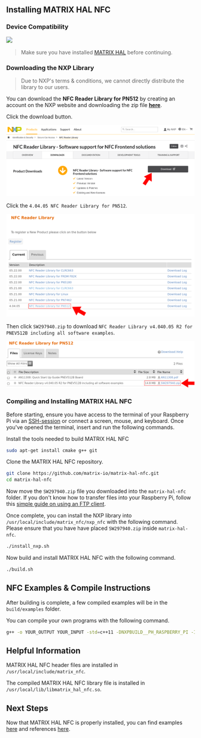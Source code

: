## Installing MATRIX HAL NFC

### Device Compatibility
<img class="creator-compatibility-icon" src="../../../img/creator-icon.svg">

> Make sure you have installed [MATRIX HAL](/matrix-hal/getting-started/) before continuing.

### Downloading the NXP Library

> Due to NXP's terms & conditions, we cannot directly distribute the library to our users.

You can download the **NFC Reader Library for PN512** by creating an account on the NXP website and downloading the zip file [**here**](https://www.nxp.com/products/identification-security/secure-car-access/nfc-reader-library-software-support-for-nfc-frontend-solutions:NFC-READER-LIBRARY?tab=In-Depth_Tab#nogo).

Click the download button.

![](../img/nxp_download_link.png)

Click the `4.04.05 NFC Reader Library for PN512`.

![](../img/pn512_library.png)

Then click `SW297940.zip` to download `NFC Reader Library v4.040.05 R2 for PNEV512B including all software examples`.

![](../img/pn512_zip.png)

### Compiling and Installing MATRIX HAL NFC

Before starting, ensure you have access to the terminal of your Raspberry Pi via an <a href="https://www.raspberrypi.org/documentation/remote-access/ssh/" target="_blank">SSH-session</a> or connect a screen, mouse, and keyboard. Once you've opened the terminal, insert and run the following commands.

Install the tools needed to build MATRIX HAL NFC

```bash
sudo apt-get install cmake g++ git
```

Clone the MATRIX HAL NFC repository.

```bash
git clone https://github.com/matrix-io/matrix-hal-nfc.git
cd matrix-hal-nfc
```

Now move the `SW297940.zip` file you downloaded into the `matrix-hal-nfc` folder. If you don't know how to transfer files into your Raspberry Pi, follow this [simple guide on using an FTP client](https://www.techmuzz.com/how-to/raspberrypi/transfer-files-raspberry-pi-computer/).

Once complete, you can install the NXP library into `/usr/local/include/matrix_nfc/nxp_nfc` with the following command. Please ensure that you have have placed `SW297940.zip` inside `matrix-hal-nfc`.

```bash
./install_nxp.sh
```

Now build and install MATRIX HAL NFC with the following command.

```bash
./build.sh
```

## NFC Examples & Compile Instructions

After building is complete, a few compiled examples will be in the `build/examples` folder.

You can compile your own programs with the following command.
```bash
g++ -o YOUR_OUTPUT YOUR_INPUT -std=c++11 -DNXPBUILD__PH_RASPBERRY_PI -I/usr/local/include/matrix_nfc/nxp_nfc/NxpNfcRdLib/types -I/usr/local/include/matrix_nfc/nxp_nfc/NxpNfcRdLib/intfs -lmatrix_hal_nfc -lmatrix_creator_hal
```

## Helpful Information

MATRIX HAL NFC header files are installed in `/usr/local/include/matrix_nfc`. 

The compiled MATRIX HAL NFC library file is installed in `/usr/local/lib/libmatrix_hal_nfc.so`.

## Next Steps

Now that MATRIX HAL NFC is properly installed, you can find examples [here](../examples/nfc) and references [here](../reference/nfc).